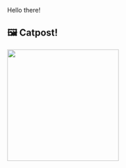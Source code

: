 Hello there!



## 🖼️ Catpost!

<sub>
    <img src="https://cdn2.thecatapi.com/images/8_TiPsyGm.jpg" height="256">
</sub>

